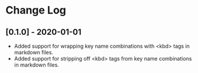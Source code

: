 # Change Log

## [0.1.0] - 2020-01-01

- Added support for wrapping key name combinations with \<kbd> tags in markdown files.
- Added support for stripping off \<kbd> tags from key name combinations in markdown files.